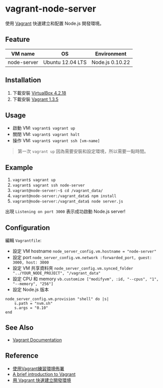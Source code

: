 vagrant-node-server
===================

使用 [Vagrant](http://www.vagrantup.com/) 快速建立和配置 Node.js 開發環境。

Feature
-------

| VM name     | OS               | Environment     |
| ----------- | ---------------- | --------------- |
| node-server | Ubuntu 12.04 LTS | Node.js 0.10.22 |

Installation
------------

1. 下載安裝 [VirtualBox 4.2.18](https://www.virtualbox.org/wiki/Download_Old_Builds_4_2)
2. 下載安裝 [Vagrant 1.3.5](http://downloads.vagrantup.com/tags/v1.3.5)

Usage
-----

- 啟動 VM: `vagrant$ vagrant up`
- 關閉 VM: `vagrant$ vagrant halt`
- 操作 VM: `vagrant$ vagrant ssh [vm-name]`

> 第一次 `vagrant up` 因為需要安裝和設定環境，所以需要一點時間。

Example
-------

1. `vagrant$ vagrant up`
2. `vagrant$ vagrant ssh node-server`
3. `vagrant@node-server:~$ cd /vagrant_data/`
4. `vagrant@node-server:/vagrant_data$ npm install`
5. `vagrant@node-server:/vagrant_data$ node server.js`

出現 `Listening on port 3000` 表示成功啟動 Node.js server!

Configuration
-------------

編輯 `Vagrantfile`:

- 設定 VM hostname `node_server_config.vm.hostname = "node-server"`
- 設定 port `node_server_config.vm.network :forwarded_port, guest: 3000, host: 3000`
- 設定 VM 共享資料夾 `node_server_config.vm.synced_folder "../YOUR_NODE_PROJECT", "/vagrant_data"`
- 設定 CPU 和 memory `vb.customize ["modifyvm", :id, "--cpus", "1", "--memory", "256"]`
- 設定 Node.js 版本

```
node_server_config.vm.provision "shell" do |s|
	s.path = "nvm.sh"
    s.args = "0.10"
end
```

See Also
--------

- [Vagrant Documentation](http://docs.vagrantup.com/v2/)

Reference
---------

- [使用Vagrant練習環境佈署](http://gogojimmy.net/2013/05/26/vagrant-tutorial/)
- [A brief introduction to Vagrant](http://www.slideshare.net/ihower/vagrant-osdc)
- [用 Vagrant 快速建立開發環境](http://reality.hk/posts/2011/12/21/vagrant)